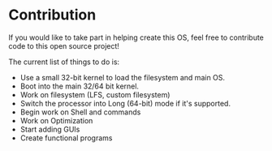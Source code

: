 # Contribution
If you would like to take part in helping create this OS, feel free to contribute code to this open source project!

The current list of things to do is:

- Use a small 32-bit kernel to load the filesystem and main OS.
- Boot into the main 32/64 bit kernel.
- Work on filesystem (LFS, custom filesystem)
- Switch the processor into Long (64-bit) mode if it's supported.
- Begin work on Shell and commands
- Work on Optimization
- Start adding GUIs
- Create functional programs
